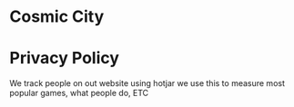 # Cosmic City


# Privacy Policy
We track people on out website using hotjar
we use this to measure most popular games, what people do, ETC
